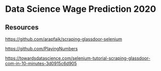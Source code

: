 # Data Science Wage Prediction 2020

## Resources
https://github.com/arapfaik/scraping-glassdoor-selenium

https://github.com/PlayingNumbers

https://towardsdatascience.com/selenium-tutorial-scraping-glassdoor-com-in-10-minutes-3d0915c6d905
